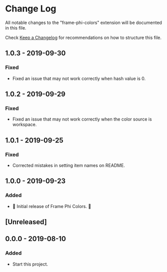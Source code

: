# Change Log
All notable changes to the "frame-phi-colors" extension will be documented in this file.

Check [Keep a Changelog](http://keepachangelog.com/) for recommendations on how to structure this file.

## 1.0.3 - 2019-09-30

### Fixed

- Fixed an issue that may not work correctly when hash value is 0.

## 1.0.2 - 2019-09-29

### Fixed

- Fixed an issue that may not work correctly when the color source is workspace.

## 1.0.1 - 2019-09-25

### Fixed

- Corrected mistakes in setting item names on README.

## 1.0.0 - 2019-09-23

### Added

- 🎊 Initial release of Frame Phi Colors. 🎉

## [Unreleased]

## 0.0.0 - 2019-08-10

### Added

- Start this project.
